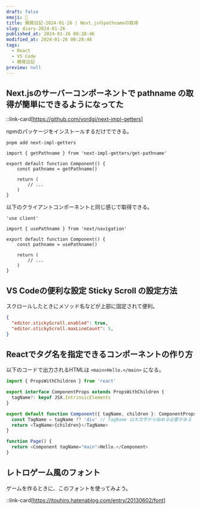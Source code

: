 ```yaml
---
draft: false
emoji: 🍡
title: 開発日記-2024-01-26 | Next.jsのpathnameの取得
slug: diary-2024-01-26
published_at: 2024-01-26 00:28:46
modified_at: 2024-01-26 00:28:46
tags:
  - React
  - VS Code
  - 開発日記
preview: null
---
```


## Next.jsのサーバーコンポーネントで pathname の取得が簡単にできるようになってた

::link-card[https://github.com/vordgi/next-impl-getters]

npmのパッケージをインストールするだけでできる。

```sh:Terminal
pnpm add next-impl-getters
```

```typescript:server
import { getPathname } from 'next-impl-getters/get-pathname'

export default function Component() {
    const pathname = getPathname()

    return (
        // ...
    )
}
```

以下のクライアントコンポーネントと同じ感じで取得できる。

```typescript:client
'use client'

import { usePathname } from 'next/navigation'

export default function Component() {
    const pathname = usePathname()

    return (
        // ...
    )
}
```

## VS Codeの便利な設定 Sticky Scroll の設定方法

スクロールしたときにメソッド名などが上部に固定されて便利。

```json:settings.json
{
  "editor.stickyScroll.enabled": true,
  "editor.stickyScroll.maxLineCount": 5,
}
```

## Reactでタグ名を指定できるコンポーネントの作り方

以下のコードで出力されるHTMLは `<main>Hello.</main>` になる。

```typescript
import { PropsWithChildren } from 'react'

export interface ComponentProps extends PropsWithChildren {
  tagName?: keyof JSX.IntrinsicElements
}

export default function Component({ tagName, children }: ComponentProps) {
  const TagName = tagName ?? 'div' // TagName は大文字から始める必要がある
  return <TagName>{children}</TagName>
}

function Page() {
  return <Component tagName="main">Hello.</Component>
}
```

## レトロゲーム風のフォント

ゲームを作るときに、このフォントを使ってみよう。

::link-card[https://itouhiro.hatenablog.com/entry/20130602/font]
